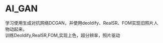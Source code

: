 # AI_GAN
学习使用生成对抗网络DCGAN，并使用deoldify、RealSR、FOM实现旧照片人物动起来。   
训练Deoldify,RealSR,FOM,实现上色，超分辨率，照片驱动    
